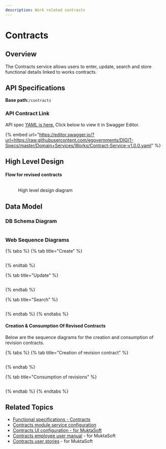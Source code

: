 ```yaml
---
description: Work related contracts
---
```


# Contracts

## Overview

The Contracts service allows users to enter, update, search and store functional details linked to works contracts.

## API Specifications

**Base path:**`/contracts`

### API Contract Link

API spec [YAML is here.](https://raw.githubusercontent.com/egovernments/DIGIT-Specs/master/Domain%20Services/Works/Contract-Service-v1.0.0.yaml) Click below to view it in Swagger Editor.

{% embed url="https://editor.swagger.io/?url=https://raw.githubusercontent.com/egovernments/DIGIT-Specs/master/Domain+Services/Works/Contract-Service-v1.0.0.yaml" %}

## High Level Design

#### Flow for revised contracts

<figure><img src="../../../../.gitbook/assets/ContractRevisionHLD.png" alt=""><figcaption><p>High level design diagram</p></figcaption></figure>

## Data Model&#x20;

### DB Schema Diagram

<figure><img src="../../../../.gitbook/assets/Revision Contract db diagram.png" alt=""><figcaption></figcaption></figure>

### Web Sequence Diagrams

{% tabs %}
{% tab title="Create" %}
<figure><img src="https://github.com/egovernments/DIGIT-Works/blob/master/backend/contracts/docs/SequenceDiagrams/pngs/ContractCreation.png?raw=true" alt=""><figcaption></figcaption></figure>
{% endtab %}

{% tab title="Update" %}
<figure><img src="https://github.com/egovernments/DIGIT-Works/blob/master/backend/contracts/docs/SequenceDiagrams/pngs/ContractUpdation.png?raw=true" alt=""><figcaption></figcaption></figure>
{% endtab %}

{% tab title="Search" %}
<figure><img src="../../../../.gitbook/assets/Contract Search.png" alt=""><figcaption></figcaption></figure>


{% endtab %}
{% endtabs %}

#### Creation & Consumption Of Revised Contracts

Below are the sequence diagrams for the creation and consumption of revision contracts.&#x20;

{% tabs %}
{% tab title="Creation of revision contract" %}
<figure><img src="../../../../.gitbook/assets/Create Revision Contract.png" alt=""><figcaption></figcaption></figure>
{% endtab %}

{% tab title="Consumption of revisions" %}
<figure><img src="../../../../.gitbook/assets/ConsumeRevisions2.png" alt=""><figcaption></figcaption></figure>
{% endtab %}
{% endtabs %}

## Related Topics

* [Functional specifications - Contracts](../../../../specifications/functional-specifications/contracts.md)
* [Contracts module service configuration](../../../../setup/configure-works/service-configuration/contract.md)
* [Contracts UI configuration - for MuktaSoft](broken-reference)
* [Contracts employee user manual](broken-reference) - for MuktaSoft
* [Contracts user stories](../../../../reference-implementations/muktasoft-v2.2/specifications/functional-requirements/user-stories/work-order/) - for MuktaSoft
